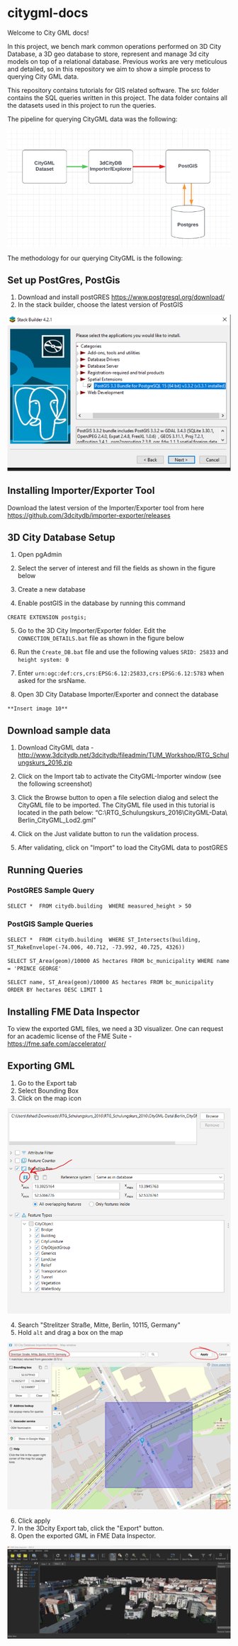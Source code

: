 # citygml-docs

Welcome to City GML docs! 

In this project, we bench mark common operations performed on 3D City Database, a 3D geo database to store, represent 
and manage 3d city models on top of a relational database. Previous works are very meticulous and detailed, so in this repository we aim to show a simple process to querying City GML data. 

This repository contains tutorials for GIS related software. The src folder contains the SQL queries written in this project. The data folder contains all the datasets used in this project to run the queries.

The pipeline for querying CityGML data was the following: 

![Picture](https://github.com/readysetgit24/citygml-docs/blob/main/pictures/pipelie_photo.PNG)

The methodology for our querying CityGML is the following: 

## Set up PostGres, PostGis
1. Download and install postGRES https://www.postgresql.org/download/
2. In the stack builder, choose the latest version of PostGIS

![Picture](https://github.com/readysetgit24/citygml-docs/blob/main/pictures/set_up_post_gres.PNG)



## Installing Importer/Exporter Tool
Download the latest version of the Importer/Exporter tool from here https://github.com/3dcitydb/importer-exporter/releases



## 3D City Database Setup
1. Open pgAdmin 

2. Select the server of interest and fill the fields as shown in the figure below

3. Create a new database
4. Enable postGIS in the database by running this command

`CREATE EXTENSION postgis;`

5. Go to the 3D City Importer/Exporter folder. Edit the `CONNECTION_DETAILS.bat` file as shown in the figure below

6. Run the `Create_DB.bat` file and use the following values `SRID: 25833` and  
`height system: 0`

7. Enter `urn:ogc:def:crs,crs:EPSG:6.12:25833,crs:EPSG:6.12:5783` when asked for the srsName. 

8. Open 3D City Database Importer/Exporter and connect the database 

`**Insert image 10**`

## Download sample data

1. Download CityGML data - http://www.3dcitydb.net/3dcitydb/fileadmin/TUM_Workshop/RTG_Schulungskurs_2016.zip

2. Click on the Import tab to activate the CityGML-Importer window (see the following
screenshot)

3. Click the Browse button to open a file selection dialog and select the CityGML file to be imported. The CityGML file used in this tutorial is located in the path below:
“C:\RTG_Schulungskurs_2016\CityGML-Data\ Berlin_CityGML_Lod2.gml”

4. Click on the Just validate button to run the validation process. 

5. After validating, click on "Import" to load the CityGML data to postGRES

## Running Queries 

### PostGRES Sample Query 
`SELECT * 
FROM citydb.building 
WHERE measured_height > 50` 

### PostGIS Sample Queries 

`SELECT * 
FROM citydb.building 
WHERE ST_Intersects(building, ST_MakeEnvelope(-74.006, 40.712, -73.992, 40.725, 4326))`

`SELECT ST_Area(geom)/10000 AS hectares FROM bc_municipality
WHERE name = 'PRINCE GEORGE'`

`SELECT name, ST_Area(geom)/10000 AS hectares FROM bc_municipality ORDER BY hectares DESC LIMIT 1`


## Installing FME Data Inspector
 To view the exported GML files, we need a 3D visualizer. One can request for an academic license of the FME Suite - 
 https://fme.safe.com/accelerator/

## Exporting GML 

1. Go to the Export tab
2. Select Bounding Box 
3. Click on the map icon 

![Picture](https://github.com/readysetgit24/citygml-docs/blob/main/pictures/11_bounding_box.png)

4. Search "Strelitzer Straße, Mitte, Berlin, 10115, Germany"
5. Hold `alt` and drag a box on the map

![Picture](https://github.com/readysetgit24/citygml-docs/blob/main/pictures/12_selecting_area.png)

6. Click apply 
7. In the 3Dcity Export tab, click the "Export" button. 
8. Open the exported GML in FME Data Inspector. 

![Picture](https://github.com/readysetgit24/citygml-docs/blob/main/pictures/13_FME_data_inspector.png)




<!--

gml srsName - ``

![Picture](https://github.com/readysetgit24/citygml-docs/blob/main/pictures/load_anycity_gml_data.PNG)
![Picture](https://github.com/readysetgit24/citygml-docs/blob/main/pictures/extension2.PNG)

1. Validate data

![Picture](https://github.com/readysetgit24/citygml-docs/blob/main/pictures/validate_data.PNG)

5. Import data into PostGres

![Picture](https://github.com/readysetgit24/citygml-docs/blob/main/pictures/importing_data_set.PNG)

6. Run queries in PostGres on the data 

![Picture](https://github.com/readysetgit24/citygml-docs/blob/main/pictures/run_post_gres_queries.PNG)

7. Analyze Results


![Picture](https://github.com/readysetgit24/citygml-docs/blob/main/pictures/results.PNG)

-->
